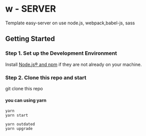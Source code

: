 # w - SERVER

Template easy-server on use  node.js, webpack,babel-js, sass

## Getting Started

### Step 1. Set up the Development Environment

Install [Node.js® and npm](https://nodejs.org/en/download/) if they are not already on your machine.

### Step 2. Clone this repo and start

git clone this repo

#### you can using yarn
```
yarn
yarn start

yarn outdated
yarn upgrade

```
